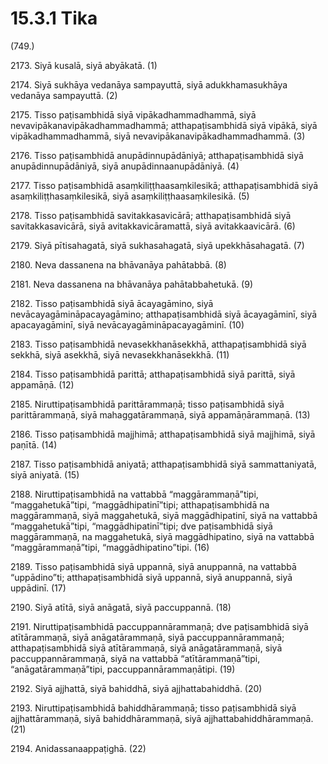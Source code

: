 

# 15.3.1 Tika




(749.)

2173\. Siyā kusalā, siyā abyākatā. (1)

2174\. Siyā sukhāya vedanāya sampayuttā, siyā adukkhamasukhāya vedanāya sampayuttā. (2)

2175\. Tisso paṭisambhidā siyā vipākadhammadhammā, siyā nevavipākanavipākadhammadhammā; atthapaṭisambhidā siyā vipākā, siyā vipākadhammadhammā, siyā nevavipākanavipākadhammadhammā. (3)

2176\. Tisso paṭisambhidā anupādinnupādāniyā; atthapaṭisambhidā siyā anupādinnupādāniyā, siyā anupādinnaanupādāniyā. (4)

2177\. Tisso paṭisambhidā asaṃkiliṭṭhaasaṃkilesikā; atthapaṭisambhidā siyā asaṃkiliṭṭhasaṃkilesikā, siyā asaṃkiliṭṭhaasaṃkilesikā. (5)

2178\. Tisso paṭisambhidā savitakkasavicārā; atthapaṭisambhidā siyā savitakkasavicārā, siyā avitakkavicāramattā, siyā avitakkaavicārā. (6)

2179\. Siyā pītisahagatā, siyā sukhasahagatā, siyā upekkhāsahagatā. (7)

2180\. Neva dassanena na bhāvanāya pahātabbā. (8)

2181\. Neva dassanena na bhāvanāya pahātabbahetukā. (9)

2182\. Tisso paṭisambhidā siyā ācayagāmino, siyā nevācayagāmināpacayagāmino; atthapaṭisambhidā siyā ācayagāminī, siyā apacayagāminī, siyā nevācayagāmināpacayagāminī. (10)

2183\. Tisso paṭisambhidā nevasekkhanāsekkhā, atthapaṭisambhidā siyā sekkhā, siyā asekkhā, siyā nevasekkhanāsekkhā. (11)

2184\. Tisso paṭisambhidā parittā; atthapaṭisambhidā siyā parittā, siyā appamāṇā. (12)

2185\. Niruttipaṭisambhidā parittārammaṇā; tisso paṭisambhidā siyā parittārammaṇā, siyā mahaggatārammaṇā, siyā appamāṇārammaṇā. (13)

2186\. Tisso paṭisambhidā majjhimā; atthapaṭisambhidā siyā majjhimā, siyā paṇītā. (14)

2187\. Tisso paṭisambhidā aniyatā; atthapaṭisambhidā siyā sammattaniyatā, siyā aniyatā. (15)

2188\. Niruttipaṭisambhidā na vattabbā “maggārammaṇā”tipi, “maggahetukā”tipi, “maggādhipatinī”tipi; atthapaṭisambhidā na maggārammaṇā, siyā maggahetukā, siyā maggādhipatinī, siyā na vattabbā “maggahetukā”tipi, “maggādhipatinī”tipi; dve paṭisambhidā siyā maggārammaṇā, na maggahetukā, siyā maggādhipatino, siyā na vattabbā “maggārammaṇā”tipi, “maggādhipatino”tipi. (16)

2189\. Tisso paṭisambhidā siyā uppannā, siyā anuppannā, na vattabbā “uppādino”ti; atthapaṭisambhidā siyā uppannā, siyā anuppannā, siyā uppādinī. (17)

2190\. Siyā atītā, siyā anāgatā, siyā paccuppannā. (18)

2191\. Niruttipaṭisambhidā paccuppannārammaṇā; dve paṭisambhidā siyā atītārammaṇā, siyā anāgatārammaṇā, siyā paccuppannārammaṇā; atthapaṭisambhidā siyā atītārammaṇā, siyā anāgatārammaṇā, siyā paccuppannārammaṇā, siyā na vattabbā “atītārammaṇā”tipi, “anāgatārammaṇā”tipi, paccuppannārammaṇātipi. (19)

2192\. Siyā ajjhattā, siyā bahiddhā, siyā ajjhattabahiddhā. (20)

2193\. Niruttipaṭisambhidā bahiddhārammaṇā; tisso paṭisambhidā siyā ajjhattārammaṇā, siyā bahiddhārammaṇā, siyā ajjhattabahiddhārammaṇā. (21)

2194\. Anidassanaappaṭighā. (22)



